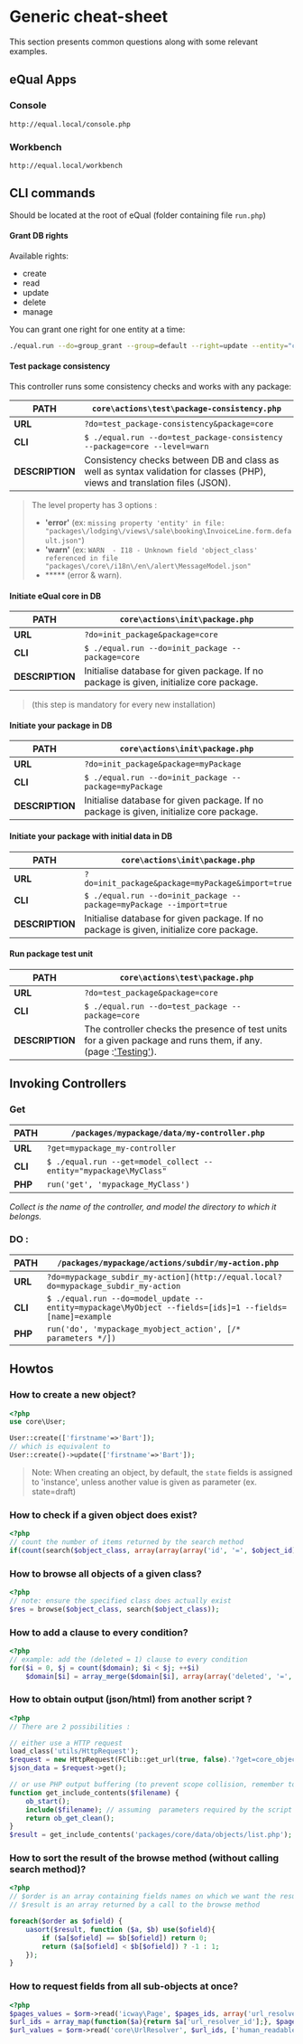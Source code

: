 # Generic cheat-sheet

This section presents common questions along with some relevant examples.



## eQual Apps

### Console

```
http://equal.local/console.php
```

### Workbench

```
http://equal.local/workbench
```



## CLI commands

Should be located at the root of eQual (folder containing file `run.php`)

#### Grant DB rights

Available rights: 

- create
- read
- update
- delete
- manage

You can grant one right for one entity at a time:

```bash
./equal.run --do=group_grant --group=default --right=update --entity="core\User"
```

#### Test package consistency

This controller runs some consistency checks and works with any package:

| **PATH**        | `core\actions\test\package-consistency.php`                  |
| --------------- | ------------------------------------------------------------ |
| **URL**         | `?do=test_package-consistency&package=core`                  |
| **CLI**         | `$ ./equal.run --do=test_package-consistency --package=core --level=warn` |
| **DESCRIPTION** | Consistency checks between DB and class as well as syntax validation for classes (PHP), views and translation files (JSON). |

> The level property has 3 options : 
>
> - **'error'** (ex: `missing property 'entity' in file:  "packages\/lodging\/views\/sale\booking\InvoiceLine.form.default.json"`)
> - **'warn'** (ex: `WARN  - I18 - Unknown field 'object_class' referenced in file "packages\/core\/i18n\/en\/alert\MessageModel.json"`
> - ***** (error & warn).


#### Initiate eQual core in DB

|**PATH**|`core\actions\init\package.php`|
| --------------- | ------------------------------------------------------------ |
|**URL**|`?do=init_package&package=core`|
|**CLI**|`$ ./equal.run --do=init_package --package=core`|
|**DESCRIPTION**|Initialise database for given package. If no package is given, initialize core package.|

> (this step is mandatory for every new installation)


#### Initiate your package in DB

|**PATH**|`core\actions\init\package.php`|
| --------------- | ------------------------------------------------------------ |
|**URL**|`?do=init_package&package=myPackage`|
|**CLI**|`$ ./equal.run --do=init_package --package=myPackage`|
|**DESCRIPTION**|Initialise database for given package. If no package is given, initialize core package.|


#### Initiate your package with initial data in DB

|**PATH**|`core\actions\init\package.php`|
| --------------- | ------------------------------------------------------------ |
|**URL**|`?do=init_package&package=myPackage&import=true`|
|**CLI**|`$ ./equal.run --do=init_package --package=myPackage --import=true`|
|**DESCRIPTION**|Initialise database for given package. If no package is given, initialize core package.|

#### Run package test unit

|**PATH**|`core\actions\test\package.php`|
| --------------- | ------------------------------------------------------------ |
|**URL**|`?do=test_package&package=core`|
|**CLI**|`$ ./equal.run --do=test_package --package=core`|
|**DESCRIPTION**|The controller checks the presence of test units for a given package and runs them, if any. (page :['Testing'](./testing.md)).|



## Invoking Controllers

### Get

|**PATH**|`/packages/mypackage/data/my-controller.php`|
| --------------- | ------------------------------------------------------------ |
|**URL**|`?get=mypackage_my-controller`|
|**CLI**|`$ ./equal.run --get=model_collect --entity="mypackage\MyClass"`|
|**PHP**|```run('get', 'mypackage_MyClass')```|

*Collect is the name of the controller, and model the directory to which it belongs.*

### DO :

|**PATH**|`/packages/mypackage/actions/subdir/my-action.php`|
| --------------- | ------------------------------------------------------------ |
|**URL**|`?do=mypackage_subdir_my-action](http://equal.local?do=mypackage_subdir_my-action`|
|**CLI**|`$ ./equal.run --do=model_update --entity=mypackage\MyObject --fields=[ids]=1 --fields=[name]=example`|
|**PHP**|```run('do', 'mypackage_myobject_action', [/* parameters */])```|




## Howtos 	

### How to create a new object?
```php
<?php
use core\User;

User::create(['firstname'=>'Bart']);
// which is equivalent to
User::create()->update(['firstname'=>'Bart']);
```

> Note: When creating an object, by default, the `state` fields is assigned to 'instance', unless another value is given as parameter (ex. state=draft)

### How to check if a given object does exist?

```php
<?php
// count the number of items returned by the search method
if(count(search($object_class, array(array(array('id', '=', $object_id)))))) {...}
```

### How to browse all objects of a given class?
```php
<?php
// note: ensure the specified class does actually exist
$res = browse($object_class, search($object_class));
```

### How to add a clause to every condition?
```php
<?php
// example: add the (deleted = 1) clause to every condition
for($i = 0, $j = count($domain); $i < $j; ++$i)
	$domain[$i] = array_merge($domain[$i], array(array('deleted', '=', '1')));
```

### How to obtain output (json/html) from another script ?
```php
<?php
// There are 2 possibilities :

// either use a HTTP request
load_class('utils/HttpRequest');
$request = new HttpRequest(FClib::get_url(true, false).'?get=core_objects_list&object_class=School%5CTeacher&rp=20&page=1&sortname=id&sortorder=asc&domain%5B0%5D%5B0%5D%5B%5D=courses_ids&domain%5B0%5D%5B0%5D%5B%5D=contains&domain%5B0%5D%5B0%5D%5B2%5D%5B%5D=1&fields%5B%5D=id&fields%5B%5D=firstname&fields%5B%5D=lastname');
$json_data = $request->get();

// or use PHP output buffering (to prevent scope collision, remember to emebed such code into a function)
function get_include_contents($filename) {
	ob_start();	
	include($filename); // assuming  parameters required by the script being called are present in the current URL 
	return ob_get_clean();
}
$result = get_include_contents('packages/core/data/objects/list.php');
```

### How to sort the result of the browse method (without calling search method)?
```php
<?php
// $order is an array containing fields names on which we want the result set sorted 
// $result is an array returned by a call to the browse method

foreach($order as $ofield) {
	uasort($result, function ($a, $b) use($ofield){
		if ($a[$ofield] == $b[$ofield]) return 0;
		return ($a[$ofield] < $b[$ofield]) ? -1 : 1;
	});
}
```

### How to request fields from all sub-objects at once?
```php
<?php
$pages_values = $orm->read('icway\Page', $pages_ids, array('url_resolver_id'), $lang);			
$url_ids = array_map(function($a){return $a['url_resolver_id'];}, $pages_values);
$url_values = $orm->read('core\UrlResolver', $url_ids, ['human_readable_url']);
```
